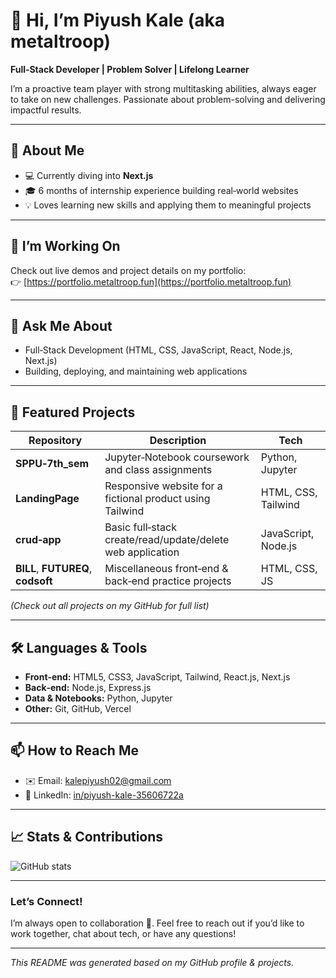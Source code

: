 # 👋 Hi, I’m **Piyush Kale** (aka metaltroop)

**Full‑Stack Developer | Problem Solver | Lifelong Learner**

I’m a proactive team player with strong multitasking abilities, always eager to take on new challenges. Passionate about problem-solving and delivering impactful results.

---

## 🚀 About Me
- 💻 Currently diving into **Next.js**
- 🎓 6 months of internship experience building real‑world websites
- 💡 Loves learning new skills and applying them to meaningful projects

---

## 🔭 I’m Working On
Check out live demos and project details on my portfolio:  
👉 [https://portfolio.metaltroop.fun](https://portfolio.metaltroop.fun)

---

## 💬 Ask Me About
- Full‑Stack Development (HTML, CSS, JavaScript, React, Node.js, Next.js)
- Building, deploying, and maintaining web applications

---

## 📂 Featured Projects

| Repository | Description | Tech |
|------------|-------------|------|
| **SPPU‑7th_sem** | Jupyter‑Notebook coursework and class assignments | Python, Jupyter |
| **LandingPage** | Responsive website for a fictional product using Tailwind | HTML, CSS, Tailwind |
| **crud‑app** | Basic full‑stack create/read/update/delete web application | JavaScript, Node.js |
| **BILL**, **FUTUREQ**, **codsoft** | Miscellaneous front‑end & back‑end practice projects | HTML, CSS, JS |

*(Check out all projects on my GitHub for full list)*

---

## 🛠️ Languages & Tools

- **Front‑end:** HTML5, CSS3, JavaScript, Tailwind, React.js, Next.js  
- **Back‑end:** Node.js, Express.js  
- **Data & Notebooks:** Python, Jupyter  
- **Other:** Git, GitHub, Vercel

---

## 📫 How to Reach Me
- ✉️ Email: kalepiyush02@gmail.com  
- 🔗 LinkedIn: [in/piyush-kale-35606722a](https://www.linkedin.com/in/piyush-kale-35606722a)

---

## 📈 Stats & Contributions
![GitHub stats](https://github-readme-stats.vercel.app/api?username=metaltroop&show_icons=true&theme=transparent)

---

### Let’s Connect!
I’m always open to collaboration 🤝. Feel free to reach out if you’d like to work together, chat about tech, or have any questions!

---

*This README was generated based on my GitHub profile & projects.*  
